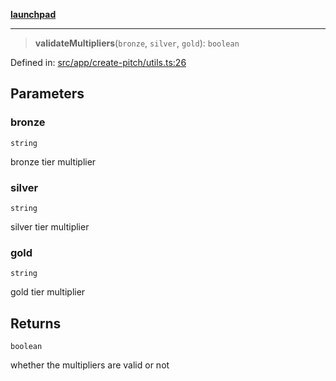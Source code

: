 [**launchpad**](index.md)

***

> **validateMultipliers**(`bronze`, `silver`, `gold`): `boolean`

Defined in: [src/app/create-pitch/utils.ts:26](https://github.com/victorbratov/launchpad/blob/6dd13cd77753e59ec2a031fc7279545899826925/src/app/create-pitch/utils.ts#L26)

## Parameters

### bronze

`string`

bronze tier multiplier

### silver

`string`

silver tier multiplier

### gold

`string`

gold tier multiplier

## Returns

`boolean`

whether the multipliers are valid or not
